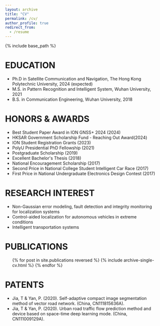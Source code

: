```yaml
---
layout: archive
title: "CV"
permalink: /cv/
author_profile: true
redirect_from:
  - /resume
---
```


{% include base_path %}

EDUCATION
======
* Ph.D in Satellite Communication and Navigation, The Hong Kong Polytechnic University, 2024 (expected)
* M.S. in Pattern Recognition and Intelligent System, Wuhan University, 2021
* B.S. in Communication Engineering, Wuhan University, 2018

HONORS & AWARDS
======
* Best Student Paper Award in ION GNSS+ 2024 (2024)
* HKSAR Government Scholarship Fund - Reaching Out Award(2024)
* ION Student Registration Grants	(2023)
* PolyU Presidential PhD Fellowship	(2021)
* Postgraduate Scholarship	(2019)
* Excellent Bachelor's Thesis	(2018)
* National Encouragement Scholarship	(2017)
* Second Price in National College Student Intelligent Car Race	(2017)
* First Price in National Undergraduate Electronics Design Contest	(2017)

  
RESEARCH INTEREST
======
* Non-Gaussian error modeling, fault detection and integrity monitoring for localization systems
* Control-aided localization for autonomous vehicles in extreme conditions
* Intelligent transportation systems


PUBLICATIONS 
======
  <ul>{% for post in site.publications reversed %}
    {% include archive-single-cv.html %}
  {% endfor %}</ul>


PATENTS
======
* Jia, T & Yan, P. (2020). Self-adaptive compact image segmentation method of vector road network. (China, CN111815636A).
* Jia, T & Yan, P. (2020). Urban road traffic flow prediction method and device based on space-time deep learning mode. (China, CN111009129A).

<!-- Talks
======
  <ul>{% for post in site.talks reversed %}
    {% include archive-single-talk-cv.html  %}
  {% endfor %}</ul>
  
Teaching
======
  <ul>{% for post in site.teaching reversed %}
    {% include archive-single-cv.html %}
  {% endfor %}</ul>
  
Service and leadership
======
* Currently signed in to 43 different slack teams -->
